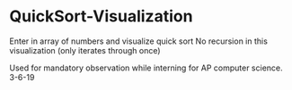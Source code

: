 # QuickSort-Visualization
Enter in array of numbers and visualize quick sort
No recursion in this visualization (only iterates through once)

Used for mandatory observation while interning for AP computer science. 3-6-19
